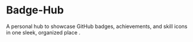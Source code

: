# Badge-Hub
A personal hub to showcase GitHub badges, achievements, and skill icons in one sleek, organized place .
